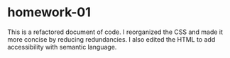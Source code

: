 # homework-01
<!-- Description -->
This is a refactored document of code. I reorganized the CSS and made it more concise by reducing redundancies. 
I also edited the HTML to add accessibility with semantic language. 
<!-- Deployed site link -->
